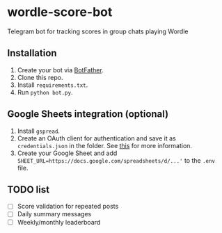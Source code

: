 # wordle-score-bot
Telegram bot for tracking scores in group chats playing Wordle

## Installation

1. Create your bot via [BotFather](https://core.telegram.org/bots#6-botfather).
2. Clone this repo.
3. Install `requirements.txt`.
4. Run `python bot.py`.

## Google Sheets integration (optional)

1. Install `gspread`.
2. Create an OAuth client for authentication and save it as `credentials.json` in the folder. See [this](https://docs.gspread.org/en/latest/oauth2.html#for-end-users-using-oauth-client-id) for more information.
3. Create your Google Sheet and add `SHEET_URL=https://docs.google.com/spreadsheets/d/...'` to the `.env` file.

## TODO list

- [ ] Score validation for repeated posts
- [ ] Daily summary messages
- [ ] Weekly/monthly leaderboard
